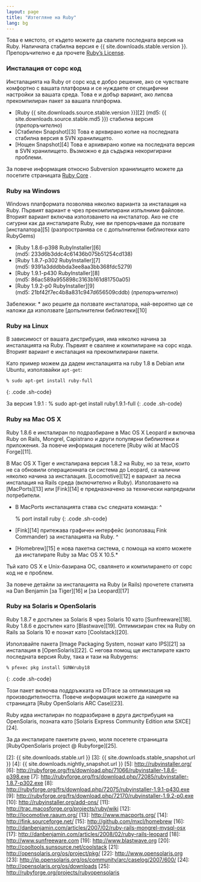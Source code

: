 ```yaml
---
layout: page
title: "Изтегляне на Ruby"
lang: bg
---
```


Това е мястото, от където можете да свалите последната версия на Ruby.
Наличната стабилна версия е {{ site.downloads.stable.version }}.
Препоръчително е да прочете [Ruby’s License][1].

### Инсталация от сорс код

Инсталацията на Ruby от сорс код е добро решение, ако се чувствате
комфортно с вашата платформа и се нуждаете от специфични настройки за
вашата среда. Това е и добър вариант, ако липсва прекомпилиран пакет за
вашата платформа.

* [Ruby {{ site.downloads.source.stable.version }}][2]
  (md5:&nbsp;{{ site.downloads.source.stable.md5 }})
  стабилна версия (*препоръчително*)
* [Стабилен Snapshot][3]
  Това е архвирано копие на последната стабилна версия в SVN хранилището.
* [Нощен Snapshot][4]
  Това е архивирано копие на последната версия в SVN хранилището.
  Възможно е да съдържа некоригирани проблеми.

За повече информация относно Subversion хранилището можете да посетите
страницата [Ruby Core](/bg/community/ruby-core/) .

### Ruby на Windows

Windows платформата позволява няколко варианта за инсталация на Ruby.
Първият вариант е чрез прекомпилирани изпълними файлове. Вторият вариант
включва използването на инсталатор. Ако не сте сигурни как да
инсталирате Ruby, ние ви препоръчваме да ползвате [инсталатора][5]
(разпространява се с допълнителни библиотеки като RubyGems)

* [Ruby 1.8.6-p398 RubyInstaller][6]
  (md5:&nbsp;233d6b3ddc4c61436b075b51254cd138)
* [Ruby 1.8.7-p302 RubyInstaller][7]
  (md5:&nbsp;9391a3dddbbda3ee8aa3bb368fdc5279)
* [Ruby 1.9.1-p430 RubyInstaller][8]
  (md5:&nbsp;86ac589a955898c3163b161d81750a05)
* [Ruby 1.9.2-p0 RubyInstaller][9]
  (md5:&nbsp;21bf42f7ec4b8a831c947d656509cddb) (*препоръчително*)

 Забележки: * ако решите да ползвате инсталатора, най-вероятно ще се наложи да
  използвате [допълнителни библиотеки][10]

### Ruby на Linux

В зависимост от вашата дистрибуция, има няколко начина за инсталацията
на Ruby. Първият е сваляне и компилиране на сорс кода. Вторият вариант е
инсталация на прекомпилирани пакети.

Като пример можем да дадем инсталацията на ruby 1.8 в Debian или Ubuntu,
използвайки `apt-get`\:

    % sudo apt-get install ruby-full
{: .code .sh-code}

 За версия 1.9.1 :     % sudo apt-get install ruby1.9.1-full
{: .code .sh-code}

### Ruby на Mac OS X

Ruby 1.8.6 е инсталиран по подразбиране в Mac OS X Leopard и включва
Ruby on Rails, Mongrel, Capistrano и други популярни библиотеки и
приложения. За повече информация посетете [Ruby wiki at MacOS
Forge][11].

В Mac OS X Tiger е инсталирана версия 1.8.2 на Ruby, но за тези, които
не са обновили операционната си система до Leopard, са налични няколко
начина за инсталация. [Locomotive][12] е вариант за лесна инсталация на
Rails среда (включително и Ruby). Използването на [MacPorts][13] или
[Fink][14] е предназначено за технически напреднали потребители.

* В MacPorts инсталацията става със следната команда:
^

    % port install ruby
{: .code .sh-code}

* [Fink][14] притежава графичен интерфейс (използващ Fink Commander) за
  инсталацията на Ruby.
^

* [Homebrew][15] е нова пакетна система, с помоща на която можете да
  инсталирате Ruby за Mac OS X 10.5.\*

Тъй като OS X е Unix-базирана ОС, свалянето и компилирането от сорс код
не е проблем.

За повече детайли за инсталацията на Ruby (и Rails) прочетете статията
на Dan Benjamin [за Tiger][16] и [за Leopard][17]

### Ruby на Solaris и OpenSolaris

Ruby 1.8.7 е достъпен за Solaris 8 чрез Solaris 10 като
[Sunfreeware][18]. Ruby 1.8.6 e достъпен като [Blastwave][19].
Оптимизиран стек на Ruby on Rails за Solaris 10 е познат като
[Coolstack][20].

Използвайте пакета [Image Packaging System, познат като IPS][21] за
инсталация в [OpenSolaris][22]. С негова помощ ще инсталирате както
последната версия Ruby, така и тази на Rubygems:

    % pfexec pkg install SUNWruby18
{: .code .sh-code}

Този пакет включва поддръжката на DTrace за оптимизация на
производителността. Повече информация можете да намерите на страницата
[Ruby OpenSolaris ARC Case][23].

Ruby идва инсталиран по подразбиране в друга дистрибуция на OpenSolaris,
позната като [Solaris Express Community Edition или SXCE][24].

За да инсталирате пакетите ръчно, моля посетете страницата
[RubyOpenSolaris project @ Rubyforge][25].



[1]: http://www.ruby-lang.org/en/about/license.txt 
[2]: {{ site.downloads.stable.url }}
[3]: {{ site.downloads.stable_snapshot.url }}
[4]: {{ site.downloads.nightly_snapshot.url }}
[5]: http://rubyinstaller.org/ 
[6]: http://rubyforge.org/frs/download.php/71066/rubyinstaller-1.8.6-p398.exe 
[7]: http://rubyforge.org/frs/download.php/72085/rubyinstaller-1.8.7-p302.exe 
[8]: http://rubyforge.org/frs/download.php/72075/rubyinstaller-1.9.1-p430.exe 
[9]: http://rubyforge.org/frs/download.php/72170/rubyinstaller-1.9.2-p0.exe 
[10]: http://rubyinstaller.org/add-ons/ 
[11]: http://trac.macosforge.org/projects/ruby/wiki 
[12]: http://locomotive.raaum.org/ 
[13]: http://www.macports.org/ 
[14]: http://fink.sourceforge.net/ 
[15]: http://github.com/mxcl/homebrew 
[16]: http://danbenjamin.com/articles/2007/02/ruby-rails-mongrel-mysql-osx 
[17]: http://danbenjamin.com/articles/2008/02/ruby-rails-leopard 
[18]: http://www.sunfreeware.com 
[19]: http://www.blastwave.org 
[20]: http://cooltools.sunsource.net/coolstack 
[21]: http://opensolaris.org/os/project/pkg/ 
[22]: http://www.opensolaris.org 
[23]: http://jp.opensolaris.org/os/community/arc/caselog/2007/600/ 
[24]: http://opensolaris.org/os/downloads 
[25]: http://rubyforge.org/projects/rubyopensolaris 
